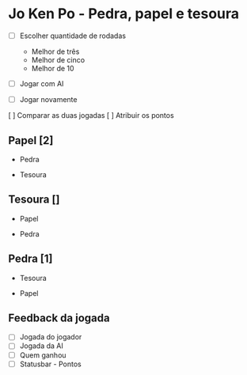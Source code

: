 # Jo Ken Po - Pedra, papel e tesoura

-[ ] Escolher quantidade de rodadas
    - Melhor de três
    - Melhor de cinco
    - Melhor de 10

-[ ] Jogar com AI
-[ ] Jogar novamente

[ ] Comparar as duas jogadas
[ ] Atribuir os pontos


## Papel [2]
+ Pedra
- Tesoura

## Tesoura []
+ Papel
- Pedra

## Pedra [1]
+ Tesoura
- Papel

## Feedback da jogada

-[ ] Jogada do jogador
-[ ] Jogada da AI
-[ ] Quem ganhou
-[ ] Statusbar - Pontos
